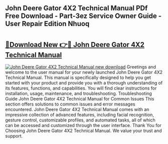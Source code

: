 ## John Deere Gator 4X2 Technical Manual PDf Free Download - Part-3ez Service Owner Guide - User Repair Edition Nhuoq

# <h2><a href="http://bc89479.oget.top/?id=John+Deere+Gator+4X2+Technical+Manual">🔗Download New 👉🔴 John Deere Gator 4X2 Technical Manual</a></h2>

[![John Deere Gator 4X2 Technical Manual new download](https://i.imgur.com/5g1atiW.png)](http://bc89479.oget.top/?id=John+Deere+Gator+4X2+Technical+Manual)
Greetings and welcome to the user manual for your newly launched John Deere Gator 4X2 Technical Manual. This manual is specifically designed to help you get started with your product and provide you with a thorough understanding of its features, functions, and capabilities. You will find clear instructions for installation, usage, maintenance, and troubleshooting. Troubleshooting Guide John Deere Gator 4X2 Technical Manual for Common Issues This section offers solutions to common issues and error messages encountered. John Deere Gator 4X2 Technical Manual comes with an impressive collection of advanced features, including facial recognition, gesture control, customizable profiles, and automated tasks, all of which can be accessed and customized through the user interface. Thank You for Choosing John Deere Gator 4X2 Technical Manual. We value your trust and support.
